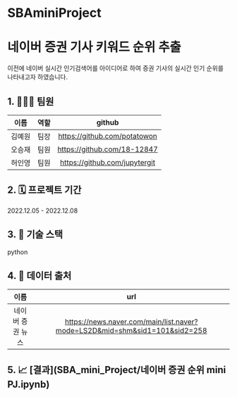 # SBAminiProject

# 네이버 증권 기사 키워드 순위 추출
이전에 네이버 실시간 인기검색어를 아이디어로 하여 증권 기사의 실시간 인기 순위를 나타내고자 하였습니다.
## 1. 👨‍👧‍👧 팀원
|이름|역할|github|
|:---:|:---:|:---:|
|김예원|팀장|https://github.com/potatowon
|오승재|팀원|https://github.com/18-12847
|허인영|팀원|https://github.com/jupytergit

## 2. 🗓️ 프로젝트 기간
2022.12.05 - 2022.12.08 

## 3. 📁 기술 스택
python

## 4. 📑 데이터 출처
|이름|url|
|:---:|:---:|
|네이버 증권 뉴스|https://news.naver.com/main/list.naver?mode=LS2D&mid=shm&sid1=101&sid2=258|

## 5. 📈 [결과](SBA_mini_Project/네이버 증권 순위 mini PJ.ipynb)



